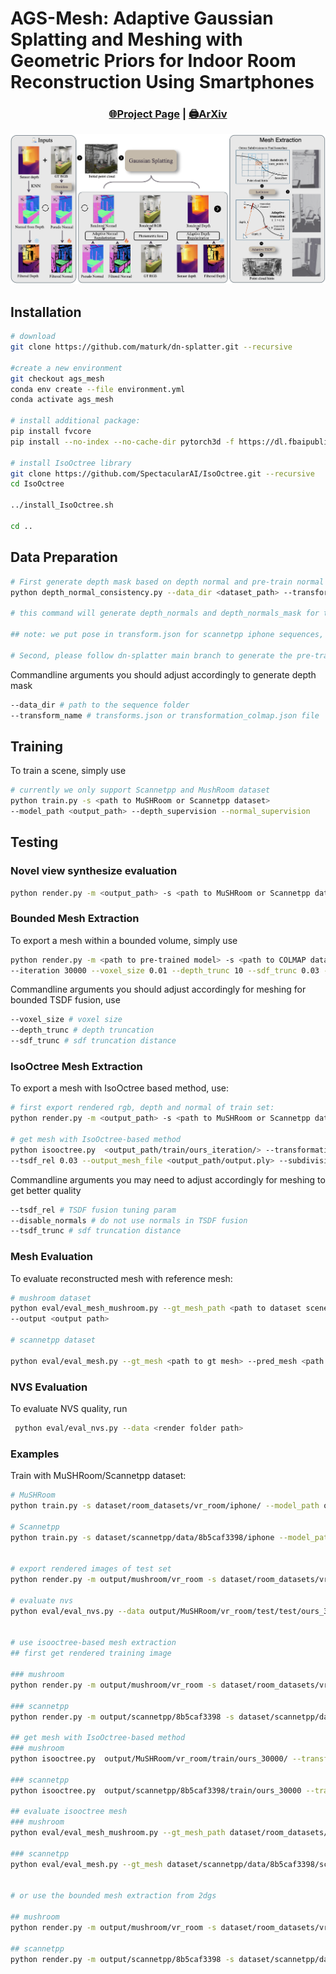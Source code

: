 # AGS-Mesh: Adaptive Gaussian Splatting and Meshing with Geometric Priors for Indoor Room Reconstruction Using Smartphones

### <p align="center">[🌐Project Page](https://github.com/XuqianRen/ags_mesh_website) | [🖨️ArXiv]() </p>


<p align="center">
    <img src="assets/pipeline_ags_mesh.png" alt="Pipeline" width="600"/>
</p>

## Installation

```bash
# download
git clone https://github.com/maturk/dn-splatter.git --recursive

#create a new environment
git checkout ags_mesh
conda env create --file environment.yml
conda activate ags_mesh

# install additional package:
pip install fvcore
pip install --no-index --no-cache-dir pytorch3d -f https://dl.fbaipublicfiles.com/pytorch3d/packaging/wheels/py38_cu118_pyt201/pytorch3d-0.7.4-cp38-cp38-linux_x86_64.whl

# install IsoOctree library
git clone https://github.com/SpectacularAI/IsoOctree.git --recursive
cd IsoOctree

../install_IsoOctree.sh

cd ..
```

## Data Preparation
```bash
# First generate depth mask based on depth normal and pre-train normal consistency check:
python depth_normal_consistency.py --data_dir <dataset_path> --transform_name <transformation script.json>

# this command will generate depth_normals and depth_normals_mask for the RGBD sequences

## note: we put pose in transform.json for scannetpp iphone sequences, so please first run dn-splatter with scannetpp dataset to get the transform.json

# Second, please follow dn-splatter main branch to generate the pre-train normal

```
Commandline arguments you should adjust accordingly to generate depth mask
```bash
--data_dir # path to the sequence folder
--transform_name # transforms.json or transformation_colmap.json file
```

## Training
To train a scene, simply use
```bash
# currently we only support Scannetpp and MushRoom dataset
python train.py -s <path to MuSHRoom or Scannetpp dataset> 
--model_path <output_path> --depth_supervision --normal_supervision
```

## Testing

### Novel view synthesize evaluation
```bash
python render.py -m <output_path> -s <path to MuSHRoom or Scannetpp dataset>   --iteration 30000 --skip_mesh  --skip_train
```

### Bounded Mesh Extraction
To export a mesh within a bounded volume, simply use
```bash
python render.py -m <path to pre-trained model> -s <path to COLMAP dataset> \
--iteration 30000 --voxel_size 0.01 --depth_trunc 10 --sdf_trunc 0.03 --skip_train --skip_test
```
Commandline arguments you should adjust accordingly for meshing for bounded TSDF fusion, use
```bash
--voxel_size # voxel size
--depth_trunc # depth truncation
--sdf_trunc # sdf truncation distance
```

### IsoOctree Mesh Extraction
To export a mesh with IsoOctree based method, use:
```bash
# first export rendered rgb, depth and normal of train set:
python render.py -m <output_path> -s <path to MuSHRoom or Scannetpp dataset>   --iteration 30000 --skip_mesh  --skip_test

# get mesh with IsoOctree-based method
python isooctree.py  <output_path/train/ours_iteration/> --transformation_path <pose_json_path> \
--tsdf_rel 0.03 --output_mesh_file <output_path/output.ply> --subdivision_threshold=100
```
Commandline arguments you may need to adjust accordingly for meshing to get better quality
```bash
--tsdf_rel # TSDF fusion tuning param
--disable_normals # do not use normals in TSDF fusion
--tsdf_trunc # sdf truncation distance
```


### Mesh Evaluation
To evaluate reconstructed mesh with reference mesh:
```bash
# mushroom dataset
python eval/eval_mesh_mushroom.py --gt_mesh_path <path to dataset scene> --pred_mesh_path <path to output.ply> \
--output <output path>

# scannetpp dataset

python eval/eval_mesh.py --gt_mesh <path to gt mesh> --pred_mesh <path to predicted mesh> --dataset_path <path to scannetpp sequence> --transformation_file <path to transforms.json>
```

### NVS Evaluation
To evaluate NVS quality, run
```bash
 python eval/eval_nvs.py --data <render folder path>
```


### Examples
Train with MuSHRoom/Scannetpp dataset:
```bash
# MuSHRoom
python train.py -s dataset/room_datasets/vr_room/iphone/ --model_path output/mushroom/vr_room --depth_supervision --normal_supervision

# Scannetpp
python train.py -s dataset/scannetpp/data/8b5caf3398/iphone --model_path output/scannetpp/8b5caf3398/ --depth_supervision --normal_supervision


# export rendered images of test set
python render.py -m output/mushroom/vr_room -s dataset/room_datasets/vr_room/iphone/  --iteration 30000 --skip_mesh  --skip_train

# evaluate nvs
python eval/eval_nvs.py --data output/MuSHRoom/vr_room/test/test/ours_30000


# use isooctree-based mesh extraction
## first get rendered training image

### mushroom
python render.py -m output/mushroom/vr_room -s dataset/room_datasets/vr_room/iphone/  --iteration 30000 --skip_mesh  --skip_test

### scannetpp
python render.py -m output/scannetpp/8b5caf3398 -s dataset/scannetpp/data/8b5caf3398/iphone --iteration 30000 --skip_mesh  --skip_test

## get mesh with IsoOctree-based method 
### mushroom
python isooctree.py  output/MuSHRoom/vr_room/train/ours_30000/ --transformation_path dataset/room_datasets/vr_room/iphone/long_capture/transformations_colmap.json --tsdf_rel 0.03 --output_mesh_file output.ply --subdivision_threshold=100

### scannetpp
python isooctree.py  output/scannetpp/8b5caf3398/train/ours_30000 --transformation_path  dataset/scannetpp/data/8b5caf3398/iphone/transforms.json --tsdf_rel 0.03 --output_mesh_file output.ply --subdivision_threshold=100

## evaluate isooctree mesh
### mushroom
python eval/eval_mesh_mushroom.py --gt_mesh_path dataset/room_datasets/vr_room --pred_mesh_path output.ply --output ./

### scannetpp
python eval/eval_mesh.py --gt_mesh dataset/scannetpp/data/8b5caf3398/scans/mesh_aligned_0.05.ply --pred_mesh output.ply --dataset_path dataset/scannetpp/data/8b5caf3398/iphone --transformation_file dataset/scannetpp/data/8b5caf3398/iphone/transforms.json


# or use the bounded mesh extraction from 2dgs

## mushroom
python render.py -m output/mushroom/vr_room -s dataset/room_datasets/vr_room/iphone/  --iteration 30000 --voxel_size 0.01 --depth_trunc 10 --sdf_trunc 0.03 --skip_train --skip_test

## scannetpp
python render.py -m output/scannetpp/8b5caf3398 -s dataset/scannetpp/data/8b5caf3398/iphone --iteration 30000 --voxel_size 0.01 --depth_trunc 10 --sdf_trunc 0.03 --skip_train --skip_test

```

